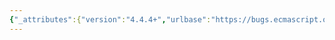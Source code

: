```yaml
---
{"_attributes":{"version":"4.4.4+","urlbase":"https://bugs.ecmascript.org/","maintainer":"dherman@mozilla.com"},"bug":{"bug_id":3821,"creation_ts":"2015-02-11 13:41:00 -0800","short_desc":"13.6.* + 14.2.*: omit grammatical parameters","delta_ts":"2015-02-12 12:17:37 -0800","product":"Draft for 6th Edition","component":"editorial issue","version":"Rev 32: February 2, 2015 Draft","rep_platform":"All","op_sys":"All","bug_status":"RESOLVED","resolution":"FIXED","priority":"Normal","bug_severity":"normal","everconfirmed":true,"reporter":{"uid":"jmdyck","name":"Michael Dyck"},"assigned_to":{"uid":"allen","name":"Allen Wirfs-Brock"},"long_desc":[{"commentid":12312,"comment_count":0,"who":{"uid":"jmdyck","name":"Michael Dyck"},"bug_when":"2015-02-11 13:41:20 -0800","thetext":"Normally, grammatical parameters are omitted when productions appear outside of Syntax sections, if the parameters are not needed for the associated algorithm. So remove them from the productions in:\n    13.6.0.1\n    13.6.4.3\n    13.6.4.4\n    13.6.4.5\n    14.2.2 / group 1\n    14.2.3 / group 2\n    14.2.4 / group 2\n    14.2.6 / group 2\n    14.2.9 / group 2\n    14.2.15 / group 2\n    14.2.17 / group 1\n\n(In some of these cases, the parameters do appear in the associated algorithm, but not in a useful way, I believe.)"},{"commentid":12331,"comment_count":1,"who":{"uid":"allen","name":"Allen Wirfs-Brock"},"bug_when":"2015-02-11 17:05:30 -0800","thetext":"fixed in rev33 editor's draft"},{"commentid":12411,"comment_count":2,"who":{"uid":"allen","name":"Allen Wirfs-Brock"},"bug_when":"2015-02-12 12:17:37 -0800","thetext":"fixed in rev33"}]}}
---
```

